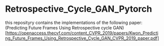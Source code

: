 # Retrospective_Cycle_GAN_Pytorch
this reposityry contains the implementations of the following paper: (Predicting Future Frames Using Retrospective cycle GAN)[https://openaccess.thecvf.com/content_CVPR_2019/papers/Kwon_Predicting_Future_Frames_Using_Retrospective_Cycle_GAN_CVPR_2019_paper.pdf]
